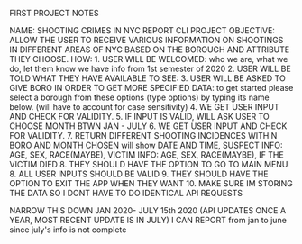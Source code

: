 FIRST PROJECT NOTES

NAME: SHOOTING CRIMES IN NYC REPORT CLI PROJECT
OBJECTIVE: ALLOW THE USER TO RECEIVE VARIOUS INFORMATION ON SHOOTINGS IN DIFFERENT AREAS OF NYC BASED ON THE BOROUGH AND ATTRIBUTE THEY CHOOSE. 
HOW: 
	1. USER WILL BE WELCOMED: who we are, what we do, let them know we have info from 1st semester of 2020 
	2. USER WILL BE TOLD WHAT THEY HAVE AVAILABLE TO SEE:
	3. USER WILL BE ASKED TO GIVE BORO IN ORDER TO GET MORE SPECIFIED DATA: 
        to get started please select a borough from these options (type options) by typing its name below. (will have to account for case sensitivity)
    4. WE GET USER INPUT AND CHECK FOR VALIDITY. 
	5. IF INPUT IS VALID, WILL ASK USER TO CHOOSE MONTH BTWN JAN - JULY
    6. WE GET USER INPUT AND CHECK FOR VALIDITY.
    7. RETURN DIFFERENT SHOOTING INCIDENCES WITHIN BORO AND MONTH CHOSEN
        will show  DATE AND TIME, SUSPECT INFO: AGE, SEX, RACE(MAYBE), VICTIM INFO: AGE, SEX, RACE(MAYBE), IF THE VICTIM DIED
	8. THEY SHOULD HAVE THE OPTION TO GO TO MAIN MENU
	8. ALL USER INPUTS SHOULD BE VALID
	9. THEY SHOULD HAVE THE OPTION TO EXIT THE APP WHEN THEY WANT
    10. MAKE SURE IM STORING THE DATA SO I DONT HAVE TO DO IDENTICAL API REQUESTS


NARROW THIS DOWN JAN 2020- JULY 15th 2020 (API UPDATES ONCE A YEAR, MOST RECENT UPDATE IS IN JULY) I CAN REPORT from jan to june since july's info is not complete
